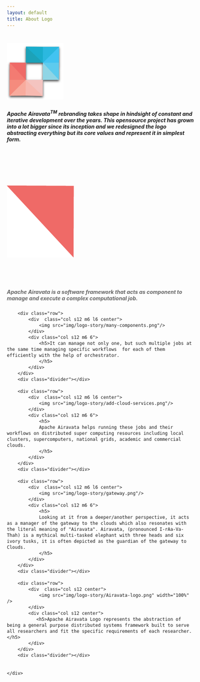 ```yaml
---
layout: default
title: About Logo
---
```


<!--Hero-->
<div class="section no-pad-bot" id="index-banner">
    <div class="container">
        <h1 class="center">
            <img src="img/airavata-logo-shadow.png" style="width:30%;"/>
        </h1>
        <h5 class="center white-text">
            Apache Airavata<sup>TM</sup> rebranding takes shape in hindsight of constant and iterative development over the years. This opensource project has grown into a lot bigger since its inception and we redesigned the logo abstracting everything but its core values and represent it in simplest form.
        </h5><br/><br/>
        </div><br/>
        <!--<h1 class="text_h center header cd-headline letters type">
            <span>I Love</span> 
            <span class="cd-words-wrapper waiting">
                <b class="is-visible">creating</b>
                <b>designing</b>
                <b>developing</b>
            </span>
        </h1>-->
    </div>
</div>

<!--Intro and service-->
<style type="text/css">
    .row img{
        margin:40px 0;
    }
    .row h5{
        margin-top:40px;
        color:#666;
    }
</style>
<div class="section">
    <div class="container">
        <div class="row">
            <div  class="col s12 m6 l6 center">
                <img src="img/logo-story/one-component.png"/>
            </div>
            <div class="col s12 m6 6">
                <h5>Apache Airavata is a software framework that acts as component to manage and execute a complex computational job.  </h5>
            </div>
        </div>
        <div class="divider"></div>

        <div class="row">
            <div  class="col s12 m6 l6 center">
                <img src="img/logo-story/many-components.png"/>
            </div>
            <div class="col s12 m6 6">
                <h5>It can manage not only one, but such multiple jobs at the same time managing specific workflows  for each of them efficiently with the help of orchestrator.
                </h5>
            </div>
        </div>
        <div class="divider"></div>

        <div class="row">
            <div  class="col s12 m6 l6 center">
                <img src="img/logo-story/add-cloud-services.png"/>
            </div>
            <div class="col s12 m6 6">
                <h5>
                Apache Airavata helps running these jobs and their workflows on distributed super computing resources including local clusters, supercomputers, national grids, academic and commercial clouds. 
                </h5>
            </div>
        </div>
        <div class="divider"></div>

        <div class="row">
            <div  class="col s12 m6 l6 center">
                <img src="img/logo-story/gateway.png"/>
            </div>
            <div class="col s12 m6 6">
                <h5>
                Looking at it from a deeper/another perspective, it acts as a manager of the gateway to the clouds which also resonates with the literal meaning of "Airavata". Airavata, (pronounced I-rAa-Va-Thah) is a mythical multi-tasked elephant with three heads and six ivory tusks, it is often depicted as the guardian of the gateway to Clouds.   
                </h5>
            </div>
        </div>
        <div class="divider"></div>

        <div class="row">
            <div  class="col s12 center">
                <img src="img/logo-story/Airavata-logo.png" width="100%" />
            </div>
            <div class="col s12 center">
               <h5>Apache Airavata Logo represents the abstraction of being a general purpose distributed systems framework built to serve all researchers and fit the specific requirements of each researcher.</h5>
            </div>
        </div>
        <div class="divider"></div>


    </div>
</div>

